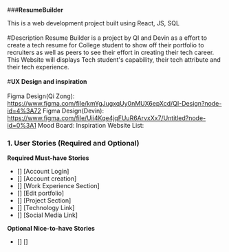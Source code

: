 ###**ResumeBuilder**

This is a web development project built using React, JS, SQL
<br>
<br>
#Description
Resume Builder is a project by QI and Devin as a effort to create a tech resume 
for College student to show off their portfolio to recruiters as well as peers 
to see their effort in creating their tech career. This Website will displays 
Tech student's capability, their tech attribute and their tech experience.
<br>
<br>
#**UX Design and inspiration**
<br>
<br>
Figma Design(Qi Zong): https://www.figma.com/file/kmYgJugxqUy0nMUX6epXcd/QI-Design?node-id=4%3A72
Figma Design(Devin): https://www.figma.com/file/Uii4Kqe4jqFUuR6ArvxXx7/Untitled?node-id=0%3A1
Mood Board:
Inspiration Website List:
### 1. User Stories (Required and Optional)

**Required Must-have Stories**

* [] [Account Login]
* [] [Account creation]
* [] [Work Experience Section]
* [] [Edit portfolio]
* [] [Project Section]
* [] [Technology Link]
* [] [Social Media Link]

**Optional Nice-to-have Stories**

* [] []
